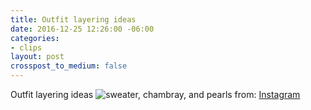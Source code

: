 ```yaml
---
title: Outfit layering ideas
date: 2016-12-25 12:26:00 -06:00
categories:
- clips
layout: post
crosspost_to_medium: false
---
```


Outfit layering ideas
![sweater, chambray, and pearls](https://instagram.fcur1-1.fna.fbcdn.net/t51.2885-15/e15/10955165_658569264265636_346358327_n.jpg?ig_cache_key=OTE4Mjc1MjY0MjIyNTIzMzg3.2)
from: [Instagram](http://ift.tt/2ihkySQ)